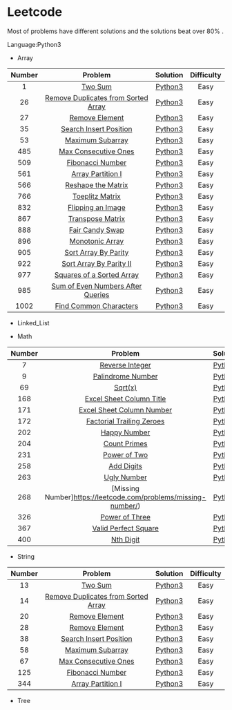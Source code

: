 # Leetcode

 Most of problems have different solutions and the solutions beat over 80% .
 
 
Language:Python3

* Array

 |  Number |   Problem | Solution  |  Difficulty  | 
 |:------:|:------:|:------:|:------:|
 |1|    [Two Sum](https://leetcode.com/problems/two-sum/) |   [Python3](https://github.com/librauee/leetcode/blob/master/Array/1.two_sum.py)  |   Easy   |                  
 |26|   [Remove Duplicates from Sorted Array](https://leetcode.com/problems/remove-duplicates-from-sorted-array/) |   [Python3](https://github.com/librauee/leetcode/blob/master/Array/26.remove_duplicates.py)    |   Easy    |                 
 |27|   [Remove Element](https://leetcode.com/problems/remove-element/)  |   [Python3](https://github.com/librauee/leetcode/blob/master/Array/27.remove_element.py)    |   Easy   |                  
 |35|   [Search Insert Position](https://leetcode.com/problems/search-insert-position/)  |   [Python3](https://github.com/librauee/leetcode/blob/master/Array/35.search_insert_position.py)   |   Easy   |                  
 |53|   [Maximum Subarray](https://leetcode.com/problems/maximum-subarray/)  |   [Python3](https://github.com/librauee/leetcode/blob/master/Array/53.Maximum_Subarray.py)    |   Easy   |                  
 |485|   [Max Consecutive Ones](https://leetcode.com/problems/max-consecutive-ones/)  |  [Python3](https://github.com/librauee/leetcode/blob/master/Array/485.Max_Consecutive_Ones.py)   |   Easy    |                  
 |509|   [Fibonacci Number](https://leetcode.com/problems/fibonacci-number/)  |  [Python3](https://github.com/librauee/leetcode/blob/master/Array/509.Fibonacci_Number.py)     | Easy    |                  
 |561|   [Array Partition I](https://leetcode.com/problems/array-partition-i/)  |  [Python3](https://github.com/librauee/leetcode/blob/master/Array/561.Array_Partition_I.py)    |  Easy   |                  
 |566|   [Reshape the Matrix](https://leetcode.com/problems/reshape-the-matrix/)  |  [Python3](https://github.com/librauee/leetcode/blob/master/Array/566.Reshape_the_Matrix.py)     |  Easy   |                  
 |766|   [Toeplitz Matrix](https://leetcode.com/problems/toeplitz-matrix/)  |  [Python3](https://github.com/librauee/leetcode/blob/master/Array/766.Toeplitz_Matrix.py)     |  Easy    |                  
 |832|   [Flipping an Image](https://leetcode.com/problems/flipping-an-image/)  |  [Python3](https://github.com/librauee/leetcode/blob/master/Array/832.Flipping_Image.py)     |   Easy  |                  
 |867|   [Transpose Matrix](https://leetcode.com/problems/transpose-matrix/)  |  [Python3](https://github.com/librauee/leetcode/blob/master/Array/867.Transpose_Matrix.py)     |   Easy   |                  
 |888|   [Fair Candy Swap](https://leetcode.com/problems/fair-candy-swap/)  |  [Python3](https://github.com/librauee/leetcode/blob/master/Array/888.Fair_Candy_Swap.py)      | Easy   |                  
 |896|   [Monotonic Array](https://leetcode.com/problems/monotonic-array/) |  [Python3](https://github.com/librauee/leetcode/blob/master/Array/896.Monotonic_Array.py)     |  Easy    |                                   
 |905|   [Sort Array By Parity](https://leetcode.com/problems/sort-array-by-parity/)  |  [Python3](https://github.com/librauee/leetcode/blob/master/Array/905.Sort_Array_By_Parity.py)     |   Easy   |                  
 |922|   [Sort Array By Parity II](https://leetcode.com/problems/sort-array-by-parity-ii/)  |  [Python3](https://github.com/librauee/leetcode/blob/master/Array/922.Sort_Array_By_Parity_II.py)     |   Easy    |                  
 |977|   [Squares of a Sorted Array](https://leetcode.com/problems/squares-of-a-sorted-array/)  |  [Python3](https://github.com/librauee/leetcode/blob/master/Array/977.squares_array.py)     |   Easy    |                  
 |985|   [Sum of Even Numbers After Queries](https://leetcode.com/problems/sum-of-even-numbers-after-queries/)  |  [Python3](https://github.com/librauee/leetcode/blob/master/Array/985.Sum_of_Even_Numbers_After_Queries.py)    |   Easy    |                  
 |1002|   [Find Common Characters](https://leetcode.com/problems/find-common-characters/)  |  [Python3](https://github.com/librauee/leetcode/blob/master/Array/1002.Find_Common_Characters.py)    |   Easy   |                  
 

* Linked_List

* Math

|  Number |   Problem | Solution  |  Difficulty  | 
 |:------:|:------:|:------:|:------:|
 |7|    [Reverse Integer](https://leetcode.com/problems/reverse-integer/) |   [Python3](https://github.com/librauee/leetcode/blob/master/Array/1.two_sum.py)  |   Easy   |                  
 |9|   [Palindrome Number](https://leetcode.com/problems/palindrome-number/) |   [Python3](https://github.com/librauee/leetcode/blob/master/Array/26.remove_duplicates.py)    |   Easy    |                 
 |69|   [Sqrt(x)](https://leetcode.com/problems/sqrtx/)  |   [Python3](https://github.com/librauee/leetcode/blob/master/Array/27.remove_element.py)    |   Easy   |                  
 |168|   [Excel Sheet Column Title](https://leetcode.com/problems/excel-sheet-column-title/)  |   [Python3](https://github.com/librauee/leetcode/blob/master/Array/35.search_insert_position.py)   |   Easy   |                  
 |171|   [Excel Sheet Column Number](https://leetcode.com/problems/excel-sheet-column-number/)  |   [Python3](https://github.com/librauee/leetcode/blob/master/Array/53.Maximum_Subarray.py)    |   Easy   |                  
 |172|   [Factorial Trailing Zeroes](https://leetcode.com/problems/factorial-trailing-zeroes/)  |  [Python3](https://github.com/librauee/leetcode/blob/master/Array/485.Max_Consecutive_Ones.py)   |   Easy    |                  
 |202|   [Happy Number](https://leetcode.com/problems/happy-number/)  |  [Python3](https://github.com/librauee/leetcode/blob/master/Array/509.Fibonacci_Number.py)     | Easy    |                  
 |204|   [Count Primes](https://leetcode.com/problems/count-primes/)  |  [Python3](https://github.com/librauee/leetcode/blob/master/Array/561.Array_Partition_I.py)    |  Easy   |                  
 |231|   [Power of Two](https://leetcode.com/problems/power-of-two/)  |  [Python3](https://github.com/librauee/leetcode/blob/master/Array/566.Reshape_the_Matrix.py)     |  Easy   |                  
 |258|   [Add Digits](https://leetcode.com/problems/add-digits/)  |  [Python3](https://github.com/librauee/leetcode/blob/master/Array/766.Toeplitz_Matrix.py)     |  Easy    |                  
 |263|   [Ugly Number](https://leetcode.com/problems/ugly-number/)  |  [Python3](https://github.com/librauee/leetcode/blob/master/Array/832.Flipping_Image.py)     |   Easy  |                  
 |268|   [Missing Number]https://leetcode.com/problems/missing-number/)  |  [Python3](https://github.com/librauee/leetcode/blob/master/Array/867.Transpose_Matrix.py)     |   Easy   |                  
 |326|   [Power of Three](https://leetcode.com/problems/power-of-three/)  |  [Python3](https://github.com/librauee/leetcode/blob/master/Array/888.Fair_Candy_Swap.py)      | Easy   |                  
 |367|   [Valid Perfect Square](https://leetcode.com/problems/valid-perfect-square/) |  [Python3](https://github.com/librauee/leetcode/blob/master/Array/896.Monotonic_Array.py)     |  Easy    |                                   
 |400|   [Nth Digit](https://leetcode.com/problems/nth-digit/)  |  [Python3](https://github.com/librauee/leetcode/blob/master/Array/905.Sort_Array_By_Parity.py)     |   Easy   |                  



* String

|  Number |   Problem | Solution  |  Difficulty  | 
 |:------:|:------:|:------:|:------:|
 |13|    [Two Sum](https://leetcode.com/problems/two-sum/) |   [Python3](https://github.com/librauee/leetcode/blob/master/Array/1.two_sum.py)  |   Easy   |                  
 |14|   [Remove Duplicates from Sorted Array](https://leetcode.com/problems/remove-duplicates-from-sorted-array/) |   [Python3](https://github.com/librauee/leetcode/blob/master/Array/26.remove_duplicates.py)    |   Easy    |                 
 |20|   [Remove Element](https://leetcode.com/problems/remove-element/)  |   [Python3](https://github.com/librauee/leetcode/blob/master/Array/27.remove_element.py)    |   Easy   |   
 |28|   [Remove Element](https://leetcode.com/problems/remove-element/)  |   [Python3](https://github.com/librauee/leetcode/blob/master/Array/27.remove_element.py)    |   Easy   |   
 |38|   [Search Insert Position](https://leetcode.com/problems/search-insert-position/)  |   [Python3](https://github.com/librauee/leetcode/blob/master/Array/35.search_insert_position.py)   |   Easy   |                  
 |58|   [Maximum Subarray](https://leetcode.com/problems/maximum-subarray/)  |   [Python3](https://github.com/librauee/leetcode/blob/master/Array/53.Maximum_Subarray.py)    |   Easy   |                  
 |67|   [Max Consecutive Ones](https://leetcode.com/problems/max-consecutive-ones/)  |  [Python3](https://github.com/librauee/leetcode/blob/master/Array/485.Max_Consecutive_Ones.py)   |   Easy    |                  
 |125|   [Fibonacci Number](https://leetcode.com/problems/fibonacci-number/)  |  [Python3](https://github.com/librauee/leetcode/blob/master/Array/509.Fibonacci_Number.py)     | Easy    |                  
 |344|   [Array Partition I](https://leetcode.com/problems/array-partition-i/)  |  [Python3](https://github.com/librauee/leetcode/blob/master/Array/561.Array_Partition_I.py)    |  Easy   |                  
 



* Tree
